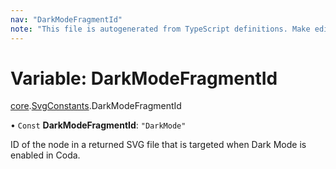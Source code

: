 ```yaml
---
nav: "DarkModeFragmentId"
note: "This file is autogenerated from TypeScript definitions. Make edits to the comments in the TypeScript file and then run `make docs` to regenerate this file."
---
```

# Variable: DarkModeFragmentId

[core](../modules/core.md).[SvgConstants](../modules/core.SvgConstants.md).DarkModeFragmentId

• `Const` **DarkModeFragmentId**: ``"DarkMode"``

ID of the node in a returned SVG file that is targeted when Dark Mode is enabled in Coda.

